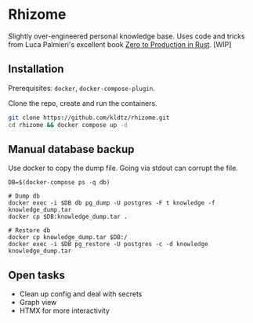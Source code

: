 # Rhizome

Slightly over-engineered personal knowledge base. Uses code and tricks from Luca Palmieri's excellent book [Zero to Production in Rust](https://www.zero2prod.com). [WIP]

## Installation

Prerequisites: `docker`, `docker-compose-plugin`.

Clone the repo, create and run the containers.

```sh
git clone https://github.com/kldtz/rhizome.git
cd rhizome && docker compose up -d
```

## Manual database backup

Use docker to copy the dump file. Going via stdout can corrupt the file.

```
DB=$(docker-compose ps -q db)

# Dump db
docker exec -i $DB db pg_dump -U postgres -F t knowledge -f knowledge_dump.tar
docker cp $DB:knowledge_dump.tar .

# Restore db
docker cp knowledge_dump.tar $DB:/
docker exec -i $DB pg_restore -U postgres -c -d knowledge knowledge_dump.tar
```

## Open tasks

* Clean up config and deal with secrets
* Graph view
* HTMX for more interactivity